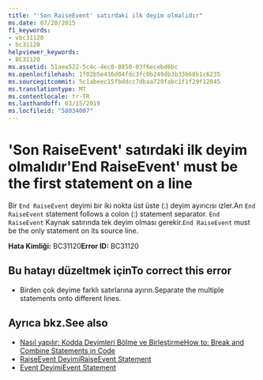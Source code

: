 ```yaml
---
title: "'Son RaiseEvent' satırdaki ilk deyim olmalıdır"
ms.date: 07/20/2015
f1_keywords:
- vbc31120
- bc31120
helpviewer_keywords:
- BC31120
ms.assetid: 51aea522-5c4c-4ec0-8850-03f6ecebd6bc
ms.openlocfilehash: 1f02b5e416d04fdc3fc0b249db3b33b68b1c6235
ms.sourcegitcommit: 5c1abeec15fbddcc7dbaa729fabc1f1f29f12045
ms.translationtype: MT
ms.contentlocale: tr-TR
ms.lasthandoff: 03/15/2019
ms.locfileid: "58034007"
---
```

# <a name="end-raiseevent-must-be-the-first-statement-on-a-line"></a><span data-ttu-id="f7dfd-102">'Son RaiseEvent' satırdaki ilk deyim olmalıdır</span><span class="sxs-lookup"><span data-stu-id="f7dfd-102">'End RaiseEvent' must be the first statement on a line</span></span>
<span data-ttu-id="f7dfd-103">Bir `End RaiseEvent` deyimi bir iki nokta üst üste (:) deyim ayırıcısı izler.</span><span class="sxs-lookup"><span data-stu-id="f7dfd-103">An `End RaiseEvent` statement follows a colon (:) statement separator.</span></span> <span data-ttu-id="f7dfd-104">`End RaiseEvent` Kaynak satırında tek deyim olması gerekir.</span><span class="sxs-lookup"><span data-stu-id="f7dfd-104">`End RaiseEvent` must be the only statement on its source line.</span></span>  
  
 <span data-ttu-id="f7dfd-105">**Hata Kimliği:** BC31120</span><span class="sxs-lookup"><span data-stu-id="f7dfd-105">**Error ID:** BC31120</span></span>  
  
## <a name="to-correct-this-error"></a><span data-ttu-id="f7dfd-106">Bu hatayı düzeltmek için</span><span class="sxs-lookup"><span data-stu-id="f7dfd-106">To correct this error</span></span>  
  
-   <span data-ttu-id="f7dfd-107">Birden çok deyime farklı satırlarına ayırın.</span><span class="sxs-lookup"><span data-stu-id="f7dfd-107">Separate the multiple statements onto different lines.</span></span>  
  
## <a name="see-also"></a><span data-ttu-id="f7dfd-108">Ayrıca bkz.</span><span class="sxs-lookup"><span data-stu-id="f7dfd-108">See also</span></span>

- [<span data-ttu-id="f7dfd-109">Nasıl yapılır: Kodda Deyimleri Bölme ve Birleştirme</span><span class="sxs-lookup"><span data-stu-id="f7dfd-109">How to: Break and Combine Statements in Code</span></span>](../../visual-basic/programming-guide/program-structure/how-to-break-and-combine-statements-in-code.md)
- [<span data-ttu-id="f7dfd-110">RaiseEvent Deyimi</span><span class="sxs-lookup"><span data-stu-id="f7dfd-110">RaiseEvent Statement</span></span>](../../visual-basic/language-reference/statements/raiseevent-statement.md)
- [<span data-ttu-id="f7dfd-111">Event Deyimi</span><span class="sxs-lookup"><span data-stu-id="f7dfd-111">Event Statement</span></span>](../../visual-basic/language-reference/statements/event-statement.md)
